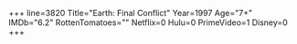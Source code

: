 +++
line=3820
Title="Earth: Final Conflict"
Year=1997
Age="7+"
IMDb="6.2"
RottenTomatoes=""
Netflix=0
Hulu=0
PrimeVideo=1
Disney=0
+++

